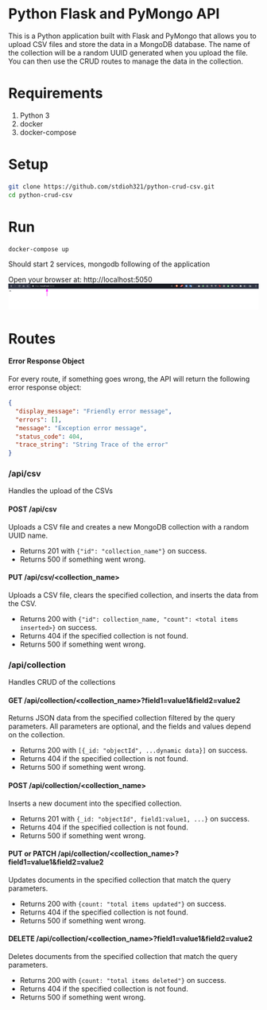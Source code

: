 # Python Flask and PyMongo API

This is a Python application built with Flask and PyMongo that allows you to upload CSV files and store the data in a MongoDB database. The name of the collection will be a random UUID generated when you upload the file. You can then use the CRUD routes to manage the data in the collection.

# Requirements
1. Python 3
2. docker
3. docker-compose

# Setup
```sh
git clone https://github.com/stdioh321/python-crud-csv.git
cd python-crud-csv
```

# Run
```sh
docker-compose up
```
Should start 2 services, mongodb following of the application

Open your browser at: http://localhost:5050
![01](docs/screenshots/01.png)
# Routes
#### Error Response Object

For every route, if something goes wrong, the API will return the following error response object:

```json
{
  "display_message": "Friendly error message",
  "errors": [],
  "message": "Exception error message",
  "status_code": 404,
  "trace_string": "String Trace of the error"
}
```
### /api/csv
Handles the upload of the CSVs
#### POST /api/csv

Uploads a CSV file and creates a new MongoDB collection with a random UUID name.

- Returns 201 with `{"id": "collection_name"}` on success.
- Returns 500 if something went wrong.

#### PUT /api/csv/<collection_name>

Uploads a CSV file, clears the specified collection, and inserts the data from the CSV.

- Returns 200 with `{"id": collection_name, "count": <total items inserted>}` on success.
- Returns 404 if the specified collection is not found.
- Returns 500 if something went wrong.

### /api/collection
Handles CRUD of the collections
#### GET /api/collection/<collection_name>?field1=value1&field2=value2

Returns JSON data from the specified collection filtered by the query parameters. All parameters are optional, and the fields and values depend on the collection.

- Returns 200 with `[{_id: "objectId", ...dynamic data}]` on success.
- Returns 404 if the specified collection is not found.
- Returns 500 if something went wrong.

#### POST /api/collection/<collection_name>

Inserts a new document into the specified collection.

- Returns 201 with `{_id: "objectId", field1:value1, ...}` on success.
- Returns 404 if the specified collection is not found.
- Returns 500 if something went wrong.

#### PUT or PATCH /api/collection/<collection_name>?field1=value1&field2=value2

Updates documents in the specified collection that match the query parameters.

- Returns 200 with `{count: "total items updated"}` on success.
- Returns 404 if the specified collection is not found.
- Returns 500 if something went wrong.

#### DELETE /api/collection/<collection_name>?field1=value1&field2=value2

Deletes documents from the specified collection that match the query parameters.

- Returns 200 with `{count: "total items deleted"}` on success.
- Returns 404 if the specified collection is not found.
- Returns 500 if something went wrong.